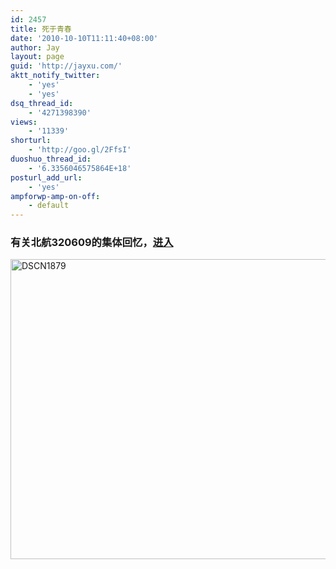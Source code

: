 ```yaml
---
id: 2457
title: 死于青春
date: '2010-10-10T11:11:40+08:00'
author: Jay
layout: page
guid: 'http://jayxu.com/'
aktt_notify_twitter:
    - 'yes'
    - 'yes'
dsq_thread_id:
    - '4271398390'
views:
    - '11339'
shorturl:
    - 'http://goo.gl/2FfsI'
duoshuo_thread_id:
    - '6.3356046575864E+18'
posturl_add_url:
    - 'yes'
ampforwp-amp-on-off:
    - default
---
```


<h3>有关北航320609的集体回忆，<a href="http://www.jayxu.com/%e6%ad%bb%e4%ba%8e%e9%9d%92%e6%98%a5">进入</a></h3>
<a href="https://www.jayxu.com/log/wp-content/uploads/2010/10/DSCN1879.jpg"><img class="alignnone wp-image-12757" src="https://www.jayxu.com/log/wp-content/uploads/2010/10/DSCN1879.jpg" alt="DSCN1879" width="640" height="480" /></a>